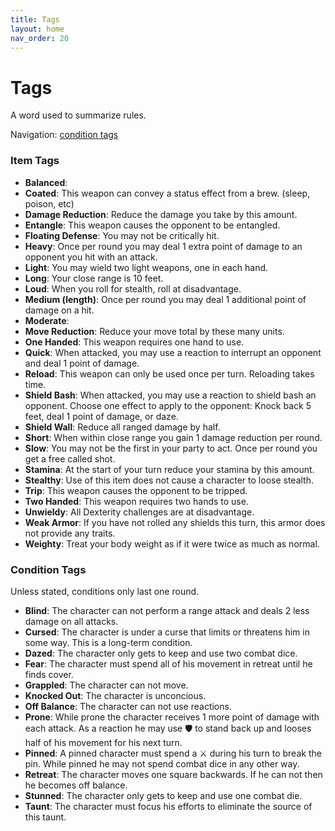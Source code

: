 ```yaml
---
title: Tags
layout: home
nav_order: 20
---
```


# Tags
A word used to summarize rules.

Navigation: [condition tags](#condition-tags)

### Item Tags

* **Balanced**: 
* **Coated**:  This weapon can convey a status effect from a brew.  (sleep, poison, etc)
* **Damage Reduction**:  Reduce the damage you take by this amount.
* **Entangle**:  This weapon causes the opponent to be entangled.
* **Floating Defense**:  You may not be critically hit.
* **Heavy**:  Once per round you may deal 1 extra point of damage to an opponent you hit with an attack.
* **Light**:  You may wield two light weapons, one in each hand.
* **Long**:  Your close range is 10 feet.
* **Loud**:  When you roll for stealth, roll at disadvantage.
* **Medium (length)**:  Once per round you may deal 1 additional point of damage on a hit.
* **Moderate**:  
* **Move Reduction**:  Reduce your move total by these many units.
* **One Handed**:  This weapon requires one hand to use.
* **Quick**:  When attacked, you may use a reaction to interrupt an opponent and deal 1 point of damage.
* **Reload**:  This weapon can only be used once per turn.  Reloading takes time.
* **Shield Bash**:  When attacked, you may use a reaction to shield bash an opponent.  Choose one effect to apply to the opponent:  Knock back 5 feet, deal 1 point of damage, or daze.
* **Shield Wall**:  Reduce all ranged damage by half.
* **Short**:  When within close range you gain 1 damage reduction per round.
* **Slow**:  You may not be the first in your party to act.  Once per round you get a free called shot.
* **Stamina**:  At the start of your turn reduce your stamina by this amount.
* **Stealthy**:  Use of this item does not cause a character to loose stealth.
* **Trip**:  This weapon causes the opponent to be tripped.
* **Two Handed**:  This weapon requires two hands to use.
* **Unwieldy**:  All Dexterity challenges are at disadvantage.
* **Weak Armor**:  If you have not rolled any shields this turn, this armor does not provide any traits.
* **Weighty**:  Treat your body weight as if it were twice as much as normal.

### Condition Tags
Unless stated, conditions only last one round.

* **Blind**:  The character can not perform a range attack and deals 2 less damage on all attacks.
* **Cursed**:  The character is under a curse that limits or threatens him in some way.  This is a long-term condition.
* **Dazed**:  The character only gets to keep and use two combat dice.
* **Fear**:  The character must spend all of his movement in retreat until he finds cover.
* **Grappled**:  The character can not move.
* **Knocked Out**:  The character is unconcious.
* **Off Balance**:  The character can not use reactions.
* **Prone**:  While prone the character receives 1 more point of damage with each attack.  As a reaction he may use 🛡 to stand back up and looses half of his movement for his next turn.
* **Pinned**:  A pinned character must spend a ⚔ during his turn to break the pin.  While pinned he may not spend combat dice in any other way.
* **Retreat**:  The character moves one square backwards.  If he can not then he becomes off balance.
* **Stunned**:  The character only gets to keep and use one combat die.
* **Taunt**:  The character must focus his efforts to eliminate the source of this taunt.
